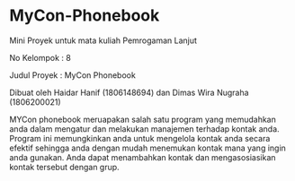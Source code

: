 # MyCon-Phonebook
Mini Proyek untuk mata kuliah Pemrogaman Lanjut

No Kelompok : 8

Judul Proyek : MyCon Phonebook

Dibuat oleh Haidar Hanif (1806148694) dan Dimas Wira Nugraha (1806200021)

MYCon phonebook meruapakan salah satu program yang memudahkan anda dalam mengatur dan melakukan manajemen terhadap kontak anda. Program ini memungkinkan anda untuk mengelola kontak anda secara efektif sehingga anda dengan mudah menemukan kontak mana yang ingin anda gunakan. Anda dapat menambahkan kontak dan mengasosiasikan kontak tersebut dengan grup.

